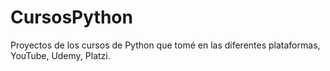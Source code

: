 # CursosPython
Proyectos de los cursos de Python que tomé en las diferentes plataformas, YouTube, Udemy, Platzi.
